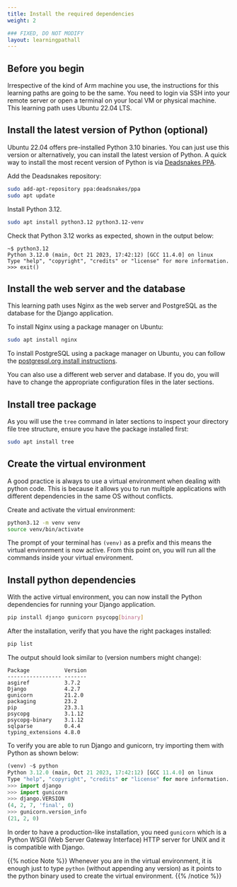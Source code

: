```yaml
---
title: Install the required dependencies
weight: 2

### FIXED, DO NOT MODIFY
layout: learningpathall
---
```


## Before you begin
Irrespective of the kind of Arm machine you use, the instructions for this
learning paths are going to be the same.
You need to login via SSH into your remote server or open a terminal on your
local VM or physical machine. This learning path uses Ubuntu 22.04 LTS.

## Install the latest version of Python (optional)
Ubuntu 22.04 offers pre-installed Python 3.10 binaries. You can just use this
version or alternatively, you can install the latest version of Python.
A quick way to install the most recent version of Python is via
[Deadsnakes PPA](https://launchpad.net/~deadsnakes/+archive/ubuntu/ppa).

Add the Deadsnakes repository:

```bash
sudo add-apt-repository ppa:deadsnakes/ppa
sudo apt update
```

Install Python 3.12.

```bash
sudo apt install python3.12 python3.12-venv
```

Check that Python 3.12 works as expected, shown in the output below:

```output
~$ python3.12
Python 3.12.0 (main, Oct 21 2023, 17:42:12) [GCC 11.4.0] on linux
Type "help", "copyright", "credits" or "license" for more information.
>>> exit()
```

## Install the web server and the database
This learning path uses Nginx as the web server and PostgreSQL as the database for the Django application.

To install Nginx using a package manager on Ubuntu:

```bash
sudo apt install nginx
```

To install PostgreSQL using a package manager on Ubuntu, you can follow the [postgresql.org install instructions](https://www.postgresql.org/download/linux/ubuntu/).

You can also use a different web server and database. If you do, you will have to change the appropriate configuration files in the later sections.

## Install tree package
As you will use the `tree` command in later sections to inspect your directory file tree structure, ensure you have the package installed first:

```bash
sudo apt install tree
```

## Create the virtual environment
A good practice is always to use a virtual environment when dealing with python
code. This is because it allows you to run multiple applications with different
dependencies in the same OS without conflicts.

Create and activate the virtual environment:

```bash
python3.12 -m venv venv
source venv/bin/activate
```

The prompt of your terminal has `(venv)` as a prefix and this means the virtual
environment is now active. From this point on, you will run all the commands inside your virtual environment.

## Install python dependencies
With the active virtual environment, you can now install the Python dependencies
for running your Django application.

```bash
pip install django gunicorn psycopg[binary]
```

After the installation, verify that you have the right packages installed:

```bash
pip list
```
The output should look similar to (version numbers might change):

```output
Package           Version
----------------- -------
asgiref           3.7.2
Django            4.2.7
gunicorn          21.2.0
packaging         23.2
pip               23.3.1
psycopg           3.1.12
psycopg-binary    3.1.12
sqlparse          0.4.4
typing_extensions 4.8.0
```

To verify you are able to run Django and gunicorn, try importing them
with Python as shown below:

```python
(venv) ~$ python
Python 3.12.0 (main, Oct 21 2023, 17:42:12) [GCC 11.4.0] on linux
Type "help", "copyright", "credits" or "license" for more information.
>>> import django
>>> import gunicorn
>>> django.VERSION
(4, 2, 7, 'final', 0)
>>> gunicorn.version_info
(21, 2, 0)
```

In order to have a production-like installation, you need `gunicorn` which is a
Python WSGI (Web Server Gateway Interface) HTTP server for UNIX and it is
compatible with Django.

{{% notice Note %}}
Whenever you are in the virtual environment, it is enough just to type
`python` (without appending any version) as it points to the python binary used
to create the virtual environment.
{{% /notice %}}
